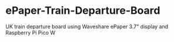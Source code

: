# ePaper-Train-Departure-Board
UK train departure board using Waveshare ePaper 3.7" display and Raspberry Pi Pico W
